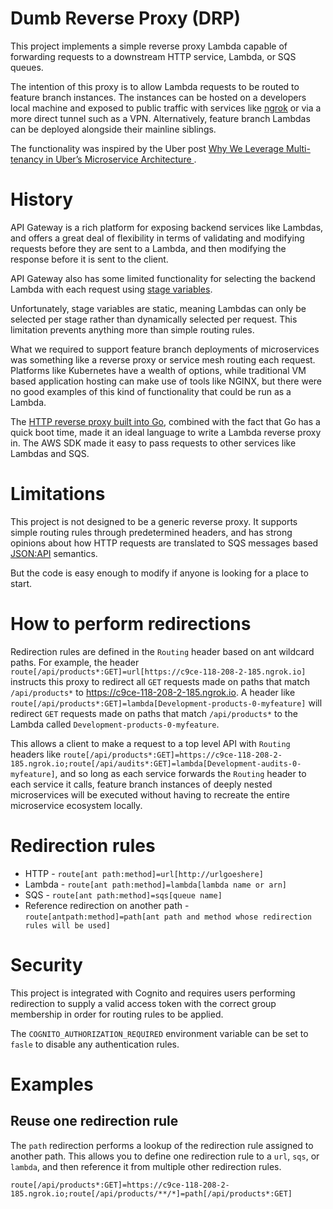 # Dumb Reverse Proxy (DRP)

This project implements a simple reverse proxy Lambda capable of forwarding requests to a downstream HTTP service, Lambda,
or SQS queues.

The intention of this proxy is to allow Lambda requests to be routed to feature branch instances. The instances can be
hosted on a developers local machine and exposed to public traffic with services like [ngrok](https://ngrok.com/) or via
a more direct tunnel such as a VPN. Alternatively, feature branch Lambdas can be deployed alongside their mainline
siblings.

The functionality was inspired by the Uber post 
[Why We Leverage Multi-tenancy in Uber’s Microservice Architecture ](https://eng.uber.com/multitenancy-microservice-architecture/).

# History

API Gateway is a rich platform for exposing backend services like Lambdas, and offers a great deal of flexibility in
terms of validating and modifying requests before they are sent to a Lambda, and then modifying the response before
it is sent to the client.

API Gateway also has some limited functionality for selecting the backend Lambda with each request using 
[stage variables](https://aws.amazon.com/blogs/compute/using-api-gateway-stage-variables-to-manage-lambda-functions/).

Unfortunately, stage variables are static, meaning Lambdas can only be selected per stage rather than dynamically
selected per request. This limitation prevents anything more than simple routing rules.

What we required to support feature branch deployments of microservices was something like a reverse proxy
or service mesh routing each request. Platforms like Kubernetes have a wealth of options, while traditional VM based
application hosting can make use of tools like NGINX, but there were no good examples of this kind of functionality
that could be run as a Lambda.

The [HTTP reverse proxy built into Go](https://go.dev/src/net/http/httputil/reverseproxy.go), combined with the fact
that Go has a quick boot time, made it an ideal language to write a Lambda reverse proxy in. The AWS SDK
made it easy to pass requests to other services like Lambdas and SQS.

# Limitations

This project is not designed to be a generic reverse proxy. It supports simple routing rules through predetermined headers,
and has strong opinions about how HTTP requests are translated to SQS messages based [JSON:API](https://jsonapi.org/)
semantics.

But the code is easy enough to modify if anyone is looking for a place to start.

# How to perform redirections

Redirection rules are defined in the `Routing` header based on ant wildcard paths. For example, the header 
`route[/api/products*:GET]=url[https://c9ce-118-208-2-185.ngrok.io]` instructs this proxy to redirect all `GET` requests made on
paths that match `/api/products*` to https://c9ce-118-208-2-185.ngrok.io. A header like
`route[/api/products*:GET]=lambda[Development-products-0-myfeature]` will redirect `GET` requests made on
paths that match `/api/products*` to the Lambda called `Development-products-0-myfeature`.

This allows a client to make a request to a top level API with `Routing` headers like 
`route[/api/products*:GET]=https://c9ce-118-208-2-185.ngrok.io;route[/api/audits*:GET]=lambda[Development-audits-0-myfeature]`,
and so long as each service forwards the `Routing` header to each service it calls, feature branch instances of 
deeply nested microservices will be executed without having to recreate the entire microservice ecosystem locally.

# Redirection rules

* HTTP - `route[ant path:method]=url[http://urlgoeshere]`
* Lambda - `route[ant path:method]=lambda[lambda name or arn]`
* SQS - `route[ant path:method]=sqs[queue name]`
* Reference redirection on another path - `route[antpath:method]=path[ant path and method whose redirection rules will be used]`

# Security

This project is integrated with Cognito and requires users performing redirection to supply a valid access token
with the correct group membership in order for routing rules to be applied.

The `COGNITO_AUTHORIZATION_REQUIRED` environment variable can be set to `fasle` to disable any authentication rules.

# Examples

## Reuse one redirection rule

The `path` redirection performs a lookup of the redirection rule assigned to another path. This allows you to define
one redirection rule to a `url`, `sqs`, or `lambda`, and then reference it from multiple other redirection rules.

`route[/api/products*:GET]=https://c9ce-118-208-2-185.ngrok.io;route[/api/products/**/*]=path[/api/products*:GET]`
